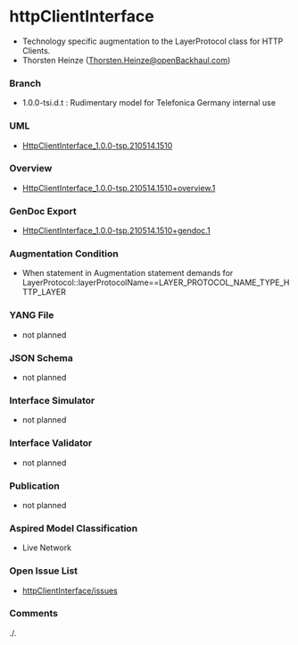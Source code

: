 # httpClientInterface
- Technology specific augmentation to the LayerProtocol class for HTTP Clients.
- Thorsten Heinze (Thorsten.Heinze@openBackhaul.com)

### Branch
- 1.0.0-tsi.d.t : Rudimentary model for Telefonica Germany internal use

### UML
- [HttpClientInterface_1.0.0-tsp.210514.1510](./HttpClientInterface_1.0.0-tsp.210514.1510.zip)

### Overview 
- [HttpClientInterface_1.0.0-tsp.210514.1510+overview.1](./HttpClientInterface_1.0.0-tsp.210514.1510+overview.1.png)

### GenDoc Export
- [HttpClientInterface_1.0.0-tsp.210514.1510+gendoc.1](./HttpClientInterface_1.0.0-tsp.210514.1510+gendoc.1.docx)

### Augmentation Condition
- When statement in Augmentation statement demands for LayerProtocol::layerProtocolName==LAYER_PROTOCOL_NAME_TYPE_HTTP_LAYER

### YANG File
- not planned

### JSON Schema
- not planned

### Interface Simulator
- not planned

### Interface Validator
- not planned

### Publication
- not planned

### Aspired Model Classification
- Live Network

### Open Issue List
- [httpClientInterface/issues](../../issues)

### Comments
./.
